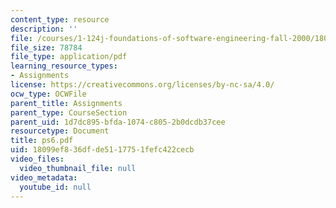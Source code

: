 ```yaml
---
content_type: resource
description: ''
file: /courses/1-124j-foundations-of-software-engineering-fall-2000/18099ef836dfde5117751fefc422cecb_ps6.pdf
file_size: 78784
file_type: application/pdf
learning_resource_types:
- Assignments
license: https://creativecommons.org/licenses/by-nc-sa/4.0/
ocw_type: OCWFile
parent_title: Assignments
parent_type: CourseSection
parent_uid: 1d7dc895-bfda-1074-c805-2b0dcdb37cee
resourcetype: Document
title: ps6.pdf
uid: 18099ef8-36df-de51-1775-1fefc422cecb
video_files:
  video_thumbnail_file: null
video_metadata:
  youtube_id: null
---
```

